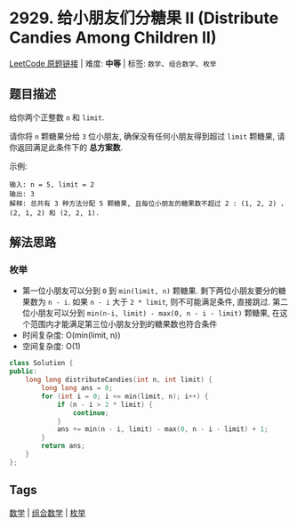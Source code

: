 # 2929. 给小朋友们分糖果 II (Distribute Candies Among Children II)

[LeetCode 原题链接](https://leetcode.cn/problems/distribute-candies-among-children-ii/) | 难度: **中等** | 标签: `数学`、`组合数学`、`枚举`

## 题目描述

给你两个正整数 `n` 和 `limit`.

请你将 `n` 颗糖果分给 `3` 位小朋友, 确保没有任何小朋友得到超过 `limit` 颗糖果, 请你返回满足此条件下的 **总方案数**.

示例:

```plaintext
输入: n = 5, limit = 2
输出: 3
解释: 总共有 3 种方法分配 5 颗糖果, 且每位小朋友的糖果数不超过 2 : (1, 2, 2) ，(2, 1, 2) 和 (2, 2, 1).
```

## 解法思路

### 枚举

- 第一位小朋友可以分到 `0` 到 `min(limit, n)` 颗糖果. 剩下两位小朋友要分的糖果数为 `n - i`. 如果 `n - i` 大于 `2 * limit`, 则不可能满足条件, 直接跳过. 第二位小朋友可以分到 `min(n-i, limit) - max(0, n - i - limit)` 颗糖果, 在这个范围内才能满足第三位小朋友分到的糖果数也符合条件
- 时间复杂度: O(min(limit, n))
- 空间复杂度: O(1)

```cpp
class Solution {
public:
    long long distributeCandies(int n, int limit) {
        long long ans = 0;
        for (int i = 0; i <= min(limit, n); i++) {
            if (n - i > 2 * limit) {
                continue;
            }
            ans += min(n - i, limit) - max(0, n - i - limit) + 1;
        }
        return ans;
    }
};
```

## Tags

[数学](/tags/math.md) | [组合数学](/tags/combinatorial-math.md) | [枚举](/tags/enumeration.md)
